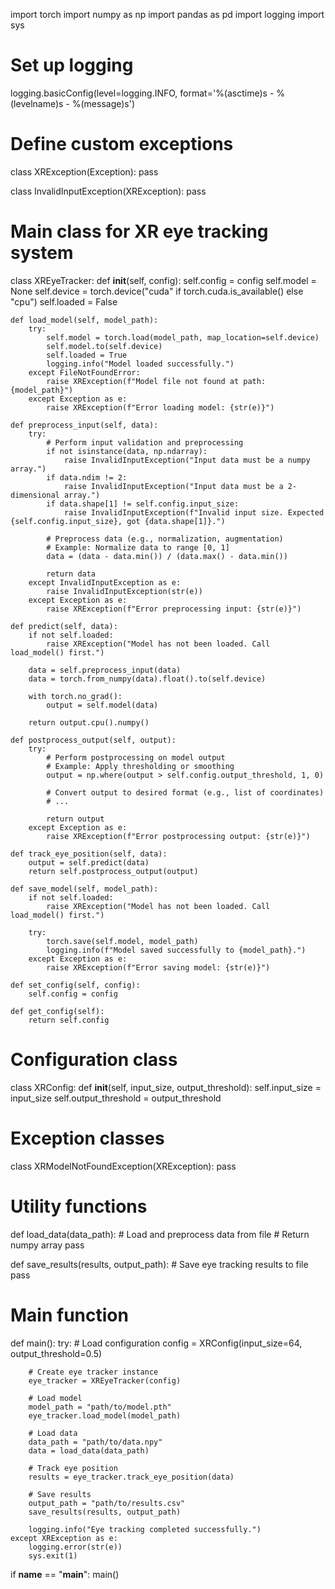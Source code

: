 import torch
import numpy as np
import pandas as pd
import logging
import sys

# Set up logging
logging.basicConfig(level=logging.INFO, format='%(asctime)s - %(levelname)s - %(message)s')

# Define custom exceptions
class XRException(Exception):
    pass

class InvalidInputException(XRException):
    pass

# Main class for XR eye tracking system
class XREyeTracker:
    def __init__(self, config):
        self.config = config
        self.model = None
        self.device = torch.device("cuda" if torch.cuda.is_available() else "cpu")
        self.loaded = False

    def load_model(self, model_path):
        try:
            self.model = torch.load(model_path, map_location=self.device)
            self.model.to(self.device)
            self.loaded = True
            logging.info("Model loaded successfully.")
        except FileNotFoundError:
            raise XRException(f"Model file not found at path: {model_path}")
        except Exception as e:
            raise XRException(f"Error loading model: {str(e)}")

    def preprocess_input(self, data):
        try:
            # Perform input validation and preprocessing
            if not isinstance(data, np.ndarray):
                raise InvalidInputException("Input data must be a numpy array.")
            if data.ndim != 2:
                raise InvalidInputException("Input data must be a 2-dimensional array.")
            if data.shape[1] != self.config.input_size:
                raise InvalidInputException(f"Invalid input size. Expected {self.config.input_size}, got {data.shape[1]}.")

            # Preprocess data (e.g., normalization, augmentation)
            # Example: Normalize data to range [0, 1]
            data = (data - data.min()) / (data.max() - data.min())

            return data
        except InvalidInputException as e:
            raise InvalidInputException(str(e))
        except Exception as e:
            raise XRException(f"Error preprocessing input: {str(e)}")

    def predict(self, data):
        if not self.loaded:
            raise XRException("Model has not been loaded. Call load_model() first.")

        data = self.preprocess_input(data)
        data = torch.from_numpy(data).float().to(self.device)

        with torch.no_grad():
            output = self.model(data)

        return output.cpu().numpy()

    def postprocess_output(self, output):
        try:
            # Perform postprocessing on model output
            # Example: Apply thresholding or smoothing
            output = np.where(output > self.config.output_threshold, 1, 0)

            # Convert output to desired format (e.g., list of coordinates)
            # ...

            return output
        except Exception as e:
            raise XRException(f"Error postprocessing output: {str(e)}")

    def track_eye_position(self, data):
        output = self.predict(data)
        return self.postprocess_output(output)

    def save_model(self, model_path):
        if not self.loaded:
            raise XRException("Model has not been loaded. Call load_model() first.")

        try:
            torch.save(self.model, model_path)
            logging.info(f"Model saved successfully to {model_path}.")
        except Exception as e:
            raise XRException(f"Error saving model: {str(e)}")

    def set_config(self, config):
        self.config = config

    def get_config(self):
        return self.config

# Configuration class
class XRConfig:
    def __init__(self, input_size, output_threshold):
        self.input_size = input_size
        self.output_threshold = output_threshold

# Exception classes
class XRModelNotFoundException(XRException):
    pass

# Utility functions
def load_data(data_path):
    # Load and preprocess data from file
    # Return numpy array
    pass

def save_results(results, output_path):
    # Save eye tracking results to file
    pass

# Main function
def main():
    try:
        # Load configuration
        config = XRConfig(input_size=64, output_threshold=0.5)

        # Create eye tracker instance
        eye_tracker = XREyeTracker(config)

        # Load model
        model_path = "path/to/model.pth"
        eye_tracker.load_model(model_path)

        # Load data
        data_path = "path/to/data.npy"
        data = load_data(data_path)

        # Track eye position
        results = eye_tracker.track_eye_position(data)

        # Save results
        output_path = "path/to/results.csv"
        save_results(results, output_path)

        logging.info("Eye tracking completed successfully.")
    except XRException as e:
        logging.error(str(e))
        sys.exit(1)

if __name__ == "__main__":
    main()